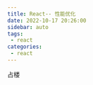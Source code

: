 ```yaml
---
title: React-- 性能优化
date: 2022-10-17 20:26:00
sidebar: auto
tags:
 - react
categories:
 - react
---
```


占楼
